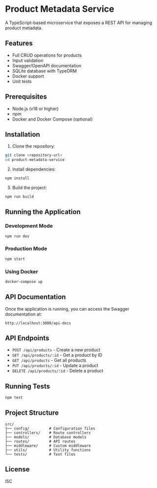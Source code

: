 # Product Metadata Service

A TypeScript-based microservice that exposes a REST API for managing product metadata.

## Features

- Full CRUD operations for products
- Input validation
- Swagger/OpenAPI documentation
- SQLite database with TypeORM
- Docker support
- Unit tests

## Prerequisites

- Node.js (v18 or higher)
- npm
- Docker and Docker Compose (optional)

## Installation

1. Clone the repository:
```bash
git clone <repository-url>
cd product-metadata-service
```

2. Install dependencies:
```bash
npm install
```

3. Build the project:
```bash
npm run build
```

## Running the Application

### Development Mode

```bash
npm run dev
```

### Production Mode

```bash
npm start
```

### Using Docker

```bash
docker-compose up
```

## API Documentation

Once the application is running, you can access the Swagger documentation at:
```
http://localhost:3000/api-docs
```

## API Endpoints

- `POST /api/products` - Create a new product
- `GET /api/products/:id` - Get a product by ID
- `GET /api/products` - Get all products
- `PUT /api/products/:id` - Update a product
- `DELETE /api/products/:id` - Delete a product

## Running Tests

```bash
npm test
```

## Project Structure

```
src/
├── config/         # Configuration files
├── controllers/    # Route controllers
├── models/         # Database models
├── routes/         # API routes
├── middleware/     # Custom middleware
├── utils/          # Utility functions
└── tests/          # Test files
```

## License

ISC 